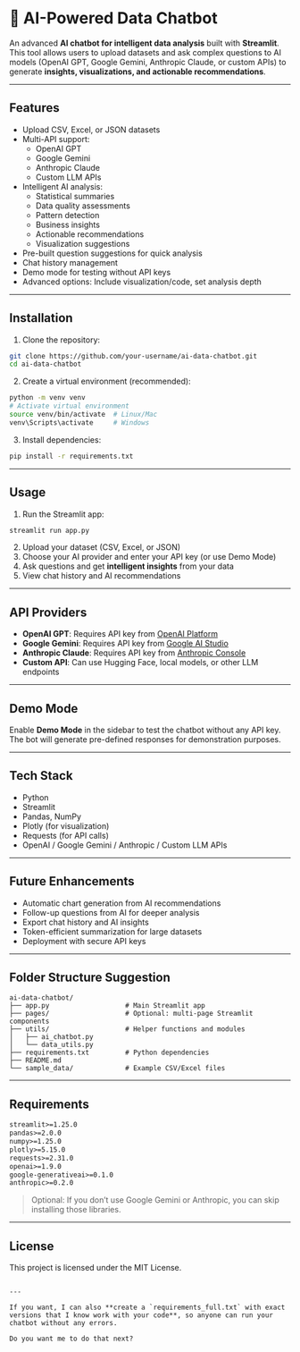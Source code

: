 
# 🤖 AI-Powered Data Chatbot

An advanced **AI chatbot for intelligent data analysis** built with **Streamlit**. This tool allows users to upload datasets and ask complex questions to AI models (OpenAI GPT, Google Gemini, Anthropic Claude, or custom APIs) to generate **insights, visualizations, and actionable recommendations**.

---

## **Features**

- Upload CSV, Excel, or JSON datasets
- Multi-API support:
  - OpenAI GPT
  - Google Gemini
  - Anthropic Claude
  - Custom LLM APIs
- Intelligent AI analysis:
  - Statistical summaries
  - Data quality assessments
  - Pattern detection
  - Business insights
  - Actionable recommendations
  - Visualization suggestions
- Pre-built question suggestions for quick analysis
- Chat history management
- Demo mode for testing without API keys
- Advanced options: Include visualization/code, set analysis depth

---

## **Installation**

1. Clone the repository:

```bash
git clone https://github.com/your-username/ai-data-chatbot.git
cd ai-data-chatbot
````

2. Create a virtual environment (recommended):

```bash
python -m venv venv
# Activate virtual environment
source venv/bin/activate  # Linux/Mac
venv\Scripts\activate     # Windows
```

3. Install dependencies:

```bash
pip install -r requirements.txt
```

---

## **Usage**

1. Run the Streamlit app:

```bash
streamlit run app.py
```

2. Upload your dataset (CSV, Excel, or JSON)
3. Choose your AI provider and enter your API key (or use Demo Mode)
4. Ask questions and get **intelligent insights** from your data
5. View chat history and AI recommendations

---

## **API Providers**

* **OpenAI GPT**: Requires API key from [OpenAI Platform](https://platform.openai.com/api-keys)
* **Google Gemini**: Requires API key from [Google AI Studio](https://aistudio.google.com/)
* **Anthropic Claude**: Requires API key from [Anthropic Console](https://console.anthropic.com/)
* **Custom API**: Can use Hugging Face, local models, or other LLM endpoints

---

## **Demo Mode**

Enable **Demo Mode** in the sidebar to test the chatbot without any API key. The bot will generate pre-defined responses for demonstration purposes.

---

## **Tech Stack**

* Python
* Streamlit
* Pandas, NumPy
* Plotly (for visualization)
* Requests (for API calls)
* OpenAI / Google Gemini / Anthropic / Custom LLM APIs

---

## **Future Enhancements**

* Automatic chart generation from AI recommendations
* Follow-up questions from AI for deeper analysis
* Export chat history and AI insights
* Token-efficient summarization for large datasets
* Deployment with secure API keys

---

## **Folder Structure Suggestion**

```
ai-data-chatbot/
├── app.py                   # Main Streamlit app
├── pages/                   # Optional: multi-page Streamlit components
├── utils/                   # Helper functions and modules
│   ├── ai_chatbot.py
│   └── data_utils.py
├── requirements.txt         # Python dependencies
├── README.md
└── sample_data/             # Example CSV/Excel files
```

---

## **Requirements**

```txt
streamlit>=1.25.0
pandas>=2.0.0
numpy>=1.25.0
plotly>=5.15.0
requests>=2.31.0
openai>=1.9.0
google-generativeai>=0.1.0
anthropic>=0.2.0
```

> Optional: If you don’t use Google Gemini or Anthropic, you can skip installing those libraries.

---

## **License**

This project is licensed under the MIT License.

```

---

If you want, I can also **create a `requirements_full.txt` with exact versions that I know work with your code**, so anyone can run your chatbot without any errors.  

Do you want me to do that next?
```
